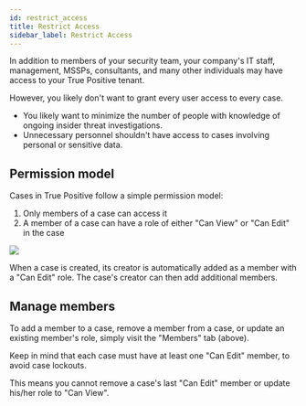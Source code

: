```yaml
---
id: restrict_access
title: Restrict Access
sidebar_label: Restrict Access
---
```


In addition to members of your security team, your company's IT staff, management, MSSPs, consultants, and many other individuals may have access to your True Positive tenant.

However, you likely don't want to grant every user access to every case.

- You likely want to minimize the number of people with knowledge of ongoing insider threat investigations.
- Unnecessary personnel shouldn't have access to cases involving personal or sensitive data.

## Permission model

Cases in True Positive follow a simple permission model:

1. Only members of a case can access it
2. A member of a case can have a role of either "Can View" or "Can Edit" in the case

![](https://storage.googleapis.com/tp_landing_page_videos/case_members.png)

When a case is created, its creator is automatically added as a member with a "Can Edit" role. The case's creator can then add additional members.

## Manage members

To add a member to a case, remove a member from a case, or update an existing member's role, simply visit the "Members" tab (above).

Keep in mind that each case must have at least one "Can Edit" member, to avoid case lockouts.

This means you cannot remove a case's last "Can Edit" member or update his/her role to "Can View".
